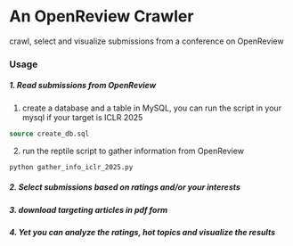 # An OpenReview Crawler
crawl, select and visualize submissions from a conference on OpenReview

### Usage
##### 1. Read submissions from OpenReview
1. create a database and a table in MySQL, you can run the script in your mysql if your target is ICLR 2025
```sql
source create_db.sql
```
2. run the reptile script to gather information from OpenReview
```bash
python gather_info_iclr_2025.py
```     
##### 2. Select submissions based on ratings and/or your interests

##### 3. download targeting articles in pdf form

##### 4. Yet you can analyze the ratings, hot topics and visualize the results